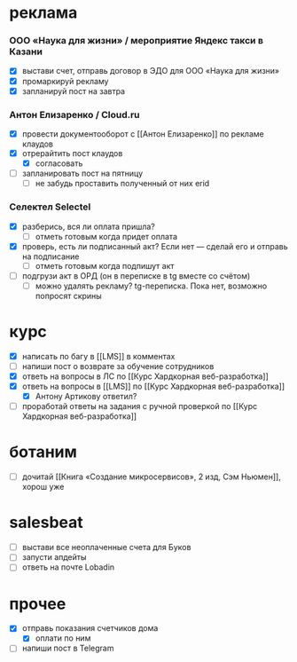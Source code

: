 # реклама
### ООО «Наука для жизни» / мероприятие Яндекс такси в Казани
- [x] выстави счет, отправь договор в ЭДО для ООО «Наука для жизни»
- [x] промаркируй рекламу
- [x] запланируй пост на завтра
### Антон Елизаренко / Cloud.ru 
- [x] провести документооборот с [[Антон Елизаренко]] по рекламе клаудов
- [x] отрерайтить пост клаудов
	- [x] согласовать
- [ ] запланировать пост на пятницу
	- [ ] не забудь проставить полученный от них erid
### Селектел Selectel
- [x] разберись, вся ли оплата пришла?
	- [ ] отметь готовым когда придет оплата
- [x] проверь, есть ли подписанный акт? Если нет — сделай его и отправь на подписание
	- [ ] отметь готовым когда подпишут акт
- [ ] подгрузи акт в ОРД (он в переписке в tg вместе со счётом)
	- [ ] можно удалять рекламу? tg-переписка. Пока нет, возможно попросят скрины
# курс
- [x] написать по багу в [[LMS]] в комментах
- [ ] напиши пост о возврате за обучение сотрудников
- [x] ответь на вопросы в ЛС по [[Курс Хардкорная веб-разработка]]
- [x] ответь на вопросы в [[LMS]] по [[Курс Хардкорная веб-разработка]]
	- [x] Антону Артикову ответил?
- [ ] проработай ответы на задания с ручной проверкой по [[Курс Хардкорная веб-разработка]]
# ботаним
- [ ] дочитай [[Книга «Создание микросервисов», 2 изд, Сэм Ньюмен]], хорош уже
# salesbeat
- [ ] выстави все неоплаченные счета для Буков
- [ ] запусти апдейты
- [ ] ответь на почте Lobadin
# прочее
- [x] отправь показания счетчиков дома
	- [x] оплати по ним
- [ ] напиши пост в Telegram